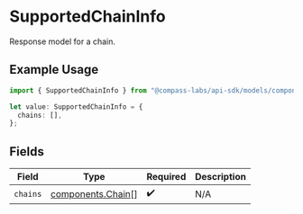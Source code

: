 # SupportedChainInfo

Response model for a chain.

## Example Usage

```typescript
import { SupportedChainInfo } from "@compass-labs/api-sdk/models/components";

let value: SupportedChainInfo = {
  chains: [],
};
```

## Fields

| Field                                                  | Type                                                   | Required                                               | Description                                            |
| ------------------------------------------------------ | ------------------------------------------------------ | ------------------------------------------------------ | ------------------------------------------------------ |
| `chains`                                               | [components.Chain](../../models/components/chain.md)[] | :heavy_check_mark:                                     | N/A                                                    |